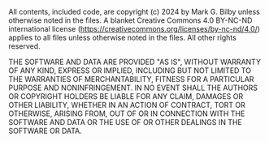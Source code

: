 All contents, included code, are copyright (c) 2024 by Mark G. Bilby unless otherwise noted in the files. A blanket Creative Commons 4.0 BY-NC-ND international license (https://creativecommons.org/licenses/by-nc-nd/4.0/) applies to all files unless otherwise noted in the files. All other rights reserved.

THE SOFTWARE AND DATA ARE PROVIDED "AS IS", WITHOUT WARRANTY OF ANY KIND, EXPRESS OR IMPLIED, INCLUDING BUT NOT LIMITED TO THE WARRANTIES OF MERCHANTABILITY, FITNESS FOR A PARTICULAR PURPOSE AND NONINFRINGEMENT. IN NO EVENT SHALL THE AUTHORS OR COPYRIGHT HOLDERS BE LIABLE FOR ANY CLAIM, DAMAGES OR OTHER LIABILITY, WHETHER IN AN ACTION OF CONTRACT, TORT OR OTHERWISE, ARISING FROM, OUT OF OR IN CONNECTION WITH THE SOFTWARE AND DATA OR THE USE OF OR OTHER DEALINGS IN THE SOFTWARE OR DATA.
